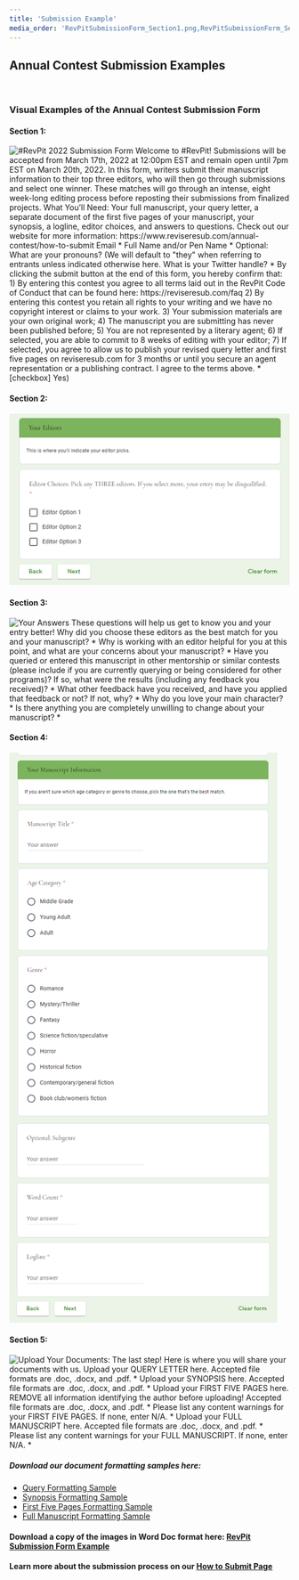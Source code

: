 ```yaml
---
title: 'Submission Example'
media_order: 'RevPitSubmissionForm_Section1.png,RevPitSubmissionForm_Section2.png,RevPitSubmissionForm_Section3.png,RevPitSubmissionForm_Section4.png,RevPitSubmissionForm_Section5.png,RevPitSubmissionFormVisual.docx,RevPit_1st_5_Pages_Formatting_Sample.docx,RevPit_Full_Manuscript_Formatting_Sample.docx,RevPit_Query_Formatting_Sample.docx,RevPit_Synopsis_Formatting_Sample.docx'
---
```


## Annual Contest Submission Examples
</br>

### Visual Examples of the Annual Contest Submission Form

#### Section 1:
![#RevPit 2022 Submission Form </br>Welcome to #RevPit! Submissions will be accepted from March 17th, 2022 at 12:00pm EST and remain open until 7pm EST on March 20th, 2022. </br>In this form, writers submit their manuscript information to their top three editors, who will then go through submissions and select one winner. These matches will go through an intense, eight week-long editing process before reposting their submissions from finalized projects. </br>What You’ll Need: Your full manuscript, your query letter, a separate document of the first five pages of your manuscript, your synopsis, a logline, editor choices, and answers to questions. Check out our website for more information: https://www.reviseresub.com/annual-contest/how-to-submit </br>Email * </br>Full Name and/or Pen Name * </br>Optional: What are your pronouns? (We will default to "they" when referring to entrants unless indicated otherwise here.</br> What is your Twitter handle? * </br>By clicking the submit button at the end of this form, you hereby confirm that: 1) By entering this contest you agree to all terms laid out in the RevPit Code of Conduct that can be found here: https://reviseresub.com/faq 2) By entering this contest you retain all rights to your writing and we have no copyright interest or claims to your work. 3) Your submission materials are your own original work; 4) The manuscript you are submitting has never been published before; 5) You are not represented by a literary agent; 6) If selected, you are able to commit to 8 weeks of editing with your editor; 7) If selected, you agree to allow us to publish your revised query letter and first five pages on reviseresub.com for 3 months or until you secure an agent representation or a publishing contract.</br> I agree to the terms above. * </br>[checkbox] Yes)](RevPitSubmissionForm_Section1.png)

#### Section 2:
![Your Editors </br>This is where you'll indicate your editor picks.</br> Editor Choices: Pick any THREE editors. If you select more, your entry may be disqualified. * </br>[checkbox] Editor Option 1 </br>[checkbox] Editor Option 2 </br>[checkbox] Editor Option 3](RevPitSubmissionForm_Section2.png)

#### Section 3:
![Your Answers </br>These questions will help us get to know you and your entry better! </br>Why did you choose these editors as the best match for you and your manuscript? * </br>Why is working with an editor helpful for you at this point, and what are your concerns about your manuscript? * </br>Have you queried or entered this manuscript in other mentorship or similar contests (please include if you are currently querying or being considered for other programs)? If so, what were the results (including any feedback you received)? * </br>What other feedback have you received, and have you applied that feedback or not? If not, why? * </br>Why do you love your main character? * </br>Is there anything you are completely unwilling to change about your manuscript? * ](RevPitSubmissionForm_Section3.png)

#### Section 4:
![Your Manuscript Information </br>If you aren't sure which age category or genre to choose, pick the one that's the best match. </br>Manuscript Title * </br>Age Category * </br>[checkbox] Middle Grade </br>[checkbox] Young Adult </br>[checkbox] Adult </br>Genre * </br>[checkbox] Romance </br>[checkbox] Mystery/Thriller </br>[checkbox] Fantasy </br>[checkbox] Science fiction/speculative </br>[checkbox] Horror </br>[checkbox] Historical fiction </br>[checkbox] Contemporary/general fiction </br>[checkbox] Book club/women's fiction </br>Optional: Subgenre </br>Word Count * </br>Logline *](RevPitSubmissionForm_Section4.png)

#### Section 5:
![Upload Your Documents: </br>The last step! Here is where you will share your documents with us. </br>Upload your QUERY LETTER here. Accepted file formats are .doc, .docx, and .pdf. * </br>Upload your SYNOPSIS here. Accepted file formats are .doc, .docx, and .pdf. * </br>Upload your FIRST FIVE PAGES here. REMOVE all information identifying the author before uploading! Accepted file formats are .doc, .docx, and .pdf. * </br>Please list any content warnings for your FIRST FIVE PAGES. If none, enter N/A. * </br>Upload your FULL MANUSCRIPT here. Accepted file formats are .doc, .docx, and .pdf. * </br>Please list any content warnings for your FULL MANUSCRIPT. If none, enter N/A. * ](RevPitSubmissionForm_Section5.png)

##### Download our document formatting samples here:
 * [Query Formatting Sample](RevPit_Query_Formatting_Sample.docx)
 * [Synopsis Formatting Sample](RevPit_Synopsis_Formatting_Sample.docx)
 * [First Five Pages Formatting Sample](RevPit_1st_5_Pages_Formatting_Sample.docx)
 * [Full Manuscript Formatting Sample](RevPit_Full_Manuscript_Formatting_Sample.docx)

#### Download a copy of the images in Word Doc format here: [RevPit Submission Form Example](RevPitSubmissionFormVisual.docx)
#### Learn more about the submission process on our [How to Submit Page](/annual-contest/how-to-submit)